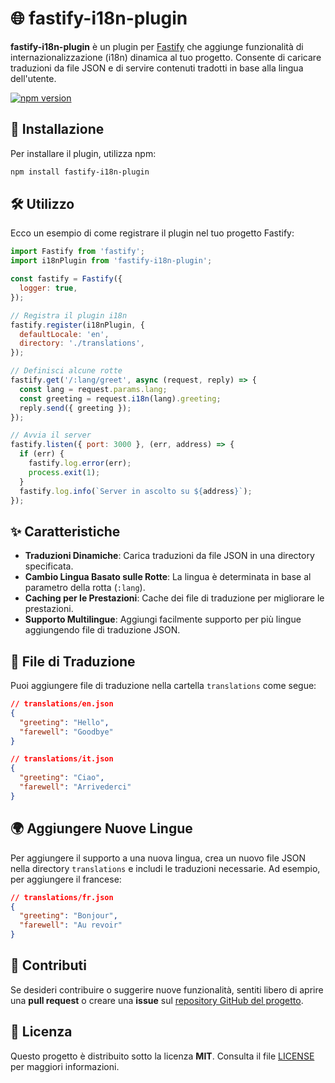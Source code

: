 # 🌐 fastify-i18n-plugin

**fastify-i18n-plugin** è un plugin per [Fastify](https://www.fastify.io/) che aggiunge funzionalità di internazionalizzazione (i18n) dinamica al tuo progetto. Consente di caricare traduzioni da file JSON e di servire contenuti tradotti in base alla lingua dell'utente.

[![npm version](https://img.shields.io/npm/v/fastify-i18n-plugin.svg)](https://www.npmjs.com/package/fastify-i18n-plugin)

## 🚀 Installazione

Per installare il plugin, utilizza npm:

```bash
npm install fastify-i18n-plugin
```

## 🛠️ Utilizzo

Ecco un esempio di come registrare il plugin nel tuo progetto Fastify:

```javascript
import Fastify from 'fastify';
import i18nPlugin from 'fastify-i18n-plugin';

const fastify = Fastify({
  logger: true,
});

// Registra il plugin i18n
fastify.register(i18nPlugin, {
  defaultLocale: 'en',
  directory: './translations',
});

// Definisci alcune rotte
fastify.get('/:lang/greet', async (request, reply) => {
  const lang = request.params.lang;
  const greeting = request.i18n(lang).greeting;
  reply.send({ greeting });
});

// Avvia il server
fastify.listen({ port: 3000 }, (err, address) => {
  if (err) {
    fastify.log.error(err);
    process.exit(1);
  }
  fastify.log.info(`Server in ascolto su ${address}`);
});
```

## ✨ Caratteristiche

- **Traduzioni Dinamiche**: Carica traduzioni da file JSON in una directory specificata.
- **Cambio Lingua Basato sulle Rotte**: La lingua è determinata in base al parametro della rotta (`:lang`).
- **Caching per le Prestazioni**: Cache dei file di traduzione per migliorare le prestazioni.
- **Supporto Multilingue**: Aggiungi facilmente supporto per più lingue aggiungendo file di traduzione JSON.

## 📂 File di Traduzione

Puoi aggiungere file di traduzione nella cartella `translations` come segue:

```json
// translations/en.json
{
  "greeting": "Hello",
  "farewell": "Goodbye"
}
```

```json
// translations/it.json
{
  "greeting": "Ciao",
  "farewell": "Arrivederci"
}
```

## 🌍 Aggiungere Nuove Lingue

Per aggiungere il supporto a una nuova lingua, crea un nuovo file JSON nella directory `translations` e includi le traduzioni necessarie. Ad esempio, per aggiungere il francese:

```json
// translations/fr.json
{
  "greeting": "Bonjour",
  "farewell": "Au revoir"
}
```

## 🤝 Contributi

Se desideri contribuire o suggerire nuove funzionalità, sentiti libero di aprire una **pull request** o creare una **issue** sul [repository GitHub del progetto](https://github.com/fracabu/fastify-i18n-plugin).

## 📄 Licenza

Questo progetto è distribuito sotto la licenza **MIT**. Consulta il file [LICENSE](./LICENSE) per maggiori informazioni. 

